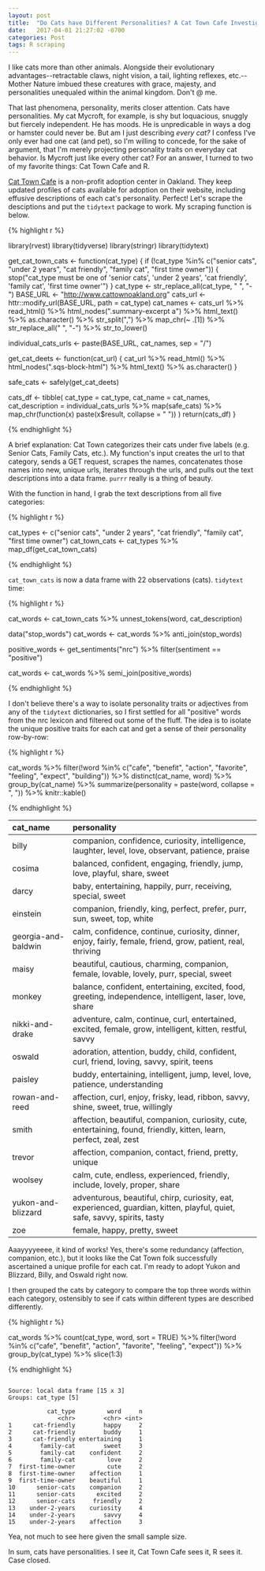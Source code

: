 ```yaml
---
layout: post
title:  "Do Cats have Different Personalities? A Cat Town Cafe Investigation"
date:   2017-04-01 21:27:02 -0700
categories: Post
tags: R scraping
---
```


I like cats more than other animals. Alongside their evolutionary advantages--retractable claws, night vision, a tail, 
lighting reflexes, etc.--Mother Nature imbued these creatures with grace, majesty, and personalities unequaled within the
animal kingdom. Don't @ me.

That last phenomena, personality, merits closer attention. Cats have personalities. My cat Mycroft, for example, is shy but
loquacious, snuggly but fiercely independent. He has moods. He is unpredicable in ways a dog or hamster could never be. But am I
just describing *every cat?* I confess I've only ever had one cat (and pet), so I'm willing to concede, for the sake of argument,
that I'm merely projecting personality traits on everyday cat behavior. Is Mycroft just like every other cat? For an answer,
I turned to two of my favorite things: Cat Town Cafe and R.



<!--more-->

[Cat Town Cafe](http://www.cattownoakland.org/) is a non-profit adoption center in Oakland. They keep updated profiles of cats
available for adoption on their website, including effusive descriptions of each cat's personality. Perfect! Let's scrape the desciptions
and put the `tidytext` package to work. My scraping function is below.

{% highlight r %}

library(rvest)
library(tidyverse)
library(stringr)
library(tidytext)

get_cat_town_cats <- function(cat_type) {
  if (!cat_type %in% c("senior cats", "under 2 years", "cat friendly", "family cat", "first time owner")) {
    stop("cat_type must be one of 'senior cats', 'under 2 years', 'cat friendly', 'family cat', 'first time owner'")
  }
  cat_type <- str_replace_all(cat_type, " ", "-")
  BASE_URL <- "http://www.cattownoakland.org"
  cats_url <- httr::modify_url(BASE_URL, path = cat_type)
  cat_names <- cats_url %>% 
    read_html() %>% 
    html_nodes(".summary-excerpt a") %>% 
    html_text() %>% 
    as.character() %>% 
    str_split(",") %>% 
    map_chr(~ .[1]) %>% 
    str_replace_all(" ", "-") %>% 
    str_to_lower()
  
  individual_cats_urls <- paste(BASE_URL, cat_names, sep = "/")
  
  get_cat_deets <- function(cat_url) {
    cat_url %>% 
      read_html() %>% 
      html_nodes(".sqs-block-html") %>% 
      html_text() %>% 
      as.character()
  }
  
  safe_cats <- safely(get_cat_deets)
  
  cats_df <- tibble(
    cat_type = cat_type,
    cat_name = cat_names,
    cat_description = individual_cats_urls %>% 
      map(safe_cats) %>% 
      map_chr(function(x) paste(x$result, collapse = " "))
  )
  return(cats_df)
}

{% endhighlight %}

A brief explanation: Cat Town categorizes their cats under five labels (e.g. Senior Cats, Family Cats, etc.). My function's 
input creates the url to that category, sends a GET request, scrapes the names, concatenates those names into new, unique urls,
iterates through the urls, and pulls out the text descriptions into a data frame. `purrr` really is a thing of beauty.

With the function in hand, I grab the text descriptions from all five categories:

{% highlight r %}

cat_types <- c("senior cats", "under 2 years", "cat friendly", "family cat", "first time owner")
cat_town_cats <- cat_types %>% 
  map_df(get_cat_town_cats)

{% endhighlight %}

`cat_town_cats` is now a data frame with 22 observations (cats). `tidytext` time:

{% highlight r %}

cat_words <- cat_town_cats %>% 
  unnest_tokens(word, cat_description)

data("stop_words")
cat_words <- cat_words %>%
  anti_join(stop_words)

positive_words <- get_sentiments("nrc") %>%
  filter(sentiment == "positive")
 
cat_words <- cat_words %>% 
  semi_join(positive_words) 

{% endhighlight %}

I don't believe there's a way to isolate personality traits or adjectives from any of the `tidytext` dictionaries, so I first settled for all "positive" words from the nrc lexicon and filtered out some of the fluff. The idea is to isolate the unique positive traits for each cat and get a sense of their personality row-by-row:

{% highlight r %}

cat_words %>% 
  filter(!word %in% c("cafe", "benefit", "action", "favorite", "feeling", "expect", "building")) %>% 
  distinct(cat_name, word) %>% 
  group_by(cat_name) %>% 
  summarize(personality = paste(word, collapse = ", ")) %>% 
  knitr::kable()

{% endhighlight %}



|cat_name            |personality                                                                                                               |
|:-------------------|:-------------------------------------------------------------------------------------------------------------------------|
|billy               |companion, confidence, curiosity, intelligence, laughter, level, love, observant, patience, praise                        |
|cosima              |balanced, confident, engaging, friendly, jump, love, playful, share, sweet                                                |
|darcy               |baby, entertaining, happily, purr, receiving, special, sweet                                                              |
|einstein            |companion, friendly, king, perfect, prefer, purr, sun, sweet, top, white                                                  |
|georgia-and-baldwin |calm, confidence, continue, curiosity, dinner, enjoy, fairly, female, friend, grow, patient, real, thriving               |
|maisy               |beautiful, cautious, charming, companion, female, lovable, lovely, purr, special, sweet                                   |
|monkey              |balance, confident, entertaining, excited, food, greeting, independence, intelligent, laser, love, share                  |
|nikki-and-drake     |adventure, calm, continue, curl, entertained, excited, female, grow, intelligent, kitten, restful, savvy                  |
|oswald              |adoration, attention, buddy, child, confident, curl, friend, loving, savvy, spirit, teens                                 |
|paisley             |buddy, entertaining, intelligent, jump, level, love, patience, understanding                                              |
|rowan-and-reed      |affection, curl, enjoy, frisky, lead, ribbon, savvy, shine, sweet, true, willingly                                        |
|smith               |affection, beautiful, companion, curiosity, cute, entertaining, found, friendly, kitten, learn, perfect, zeal, zest       |
|trevor              |affection, companion, contact, friend, pretty, unique                                                                     |
|woolsey             |calm, cute, endless, experienced, friendly, include, lovely, proper, share                                                |
|yukon-and-blizzard  |adventurous, beautiful, chirp, curiosity, eat, experienced, guardian, kitten, playful, quiet, safe, savvy, spirits, tasty |
|zoe                 |female, happy, pretty, sweet                                                                                              |

Aaayyyyeeee, it kind of works! Yes, there's some redundancy (affection, companion, etc.), but it looks like the Cat Town folk successfully ascertained a unique profile for each cat. I'm ready to adopt Yukon and Blizzard, Billy, and Oswald right now.

I then grouped the cats by category to compare the top three words within each category,
ostensibly to see if cats within different types are described differently.

{% highlight r %}

cat_words %>% 
  count(cat_type, word, sort = TRUE) %>% 
  filter(!word %in% c("cafe", "benefit", "action", "favorite", "feeling", "expect")) %>% 
  group_by(cat_type) %>%
  slice(1:3)

{% endhighlight %}

```

Source: local data frame [15 x 3]
Groups: cat_type [5]

           cat_type         word     n
              <chr>        <chr> <int>
1      cat-friendly        happy     2
2      cat-friendly        buddy     1
3      cat-friendly entertaining     1
4        family-cat        sweet     3
5        family-cat    confident     2
6        family-cat         love     2
7  first-time-owner         cute     2
8  first-time-owner    affection     1
9  first-time-owner    beautiful     1
10      senior-cats    companion     2
11      senior-cats      excited     2
12      senior-cats     friendly     2
13    under-2-years    curiosity     4
14    under-2-years        savvy     4
15    under-2-years    affection     3

```

Yea, not much to see here given the small sample size. 

In sum, cats have personalities. I see it, Cat Town Cafe sees it, R sees it. Case closed.

